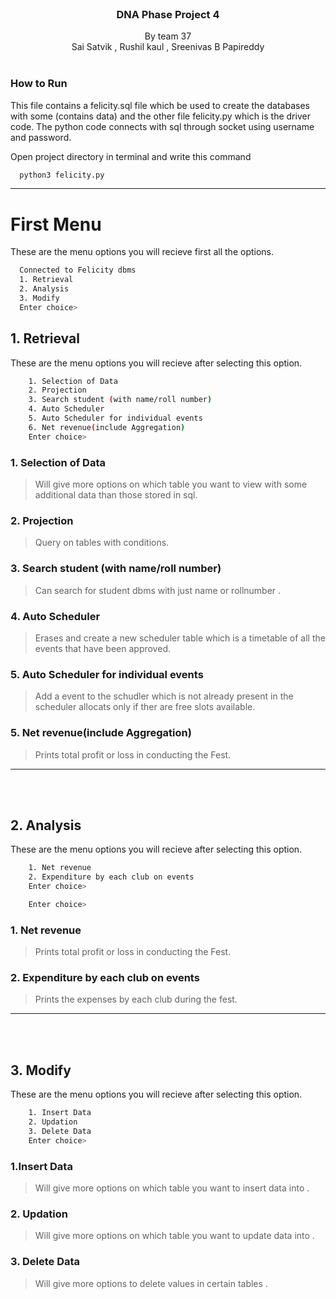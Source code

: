 

<!-- PROJECT LOGO -->
<br />
<div align="center" fontsize>

  <h3 align="center" size="" >DNA Phase Project 4</h3>

  <p align="center" >
    By team 37 
    <br />
    Sai Satvik , Rushil kaul , Sreenivas B Papireddy
    <br />
    <br />
  </p>
</div>



<!-- ABOUT THE PROJECT -->

### How to Run

This file contains a felicity.sql file which be used to create the databases with some (contains data) and the other file felicity.py which is the driver code. The python code connects with sql through socket using username and password. 

Open project directory in terminal and write this command 
```sh
  python3 felicity.py
  ```

------------



# First Menu

These are the menu options you will recieve first all the options.
  ```sh
    Connected to Felicity dbms
    1. Retrieval
    2. Analysis
    3. Modify
    Enter choice> 

  ```

## 1. Retrieval
These are the menu options you will recieve after selecting this option.
```bash
    1. Selection of Data
	2. Projection
	3. Search student (with name/roll number)
	4. Auto Scheduler
	5. Auto Scheduler for individual events
	6. Net revenue(include Aggregation)
	Enter choice> 

  ```
### 1. Selection of Data

>Will give more options on which table you want to view with some additional data than those stored in sql.

### 2. Projection

>Query on tables with conditions.

### 3. Search student (with name/roll number)

>Can search for student dbms with just name or rollnumber  .

### 4. Auto Scheduler

>Erases and create a new scheduler table which is a timetable of all the events that have been approved.

### 5. Auto Scheduler for individual events

>Add a event to the schudler which is not already present in the scheduler allocats only if ther are free slots available.

### 5. Net revenue(include Aggregation)

>Prints total profit or loss in conducting the Fest.


----------------------
<br></br>
## 2. Analysis
These are the menu options you will recieve after selecting this option.
```bash
    1. Net revenue
	2. Expenditure by each club on events
	Enter choice> 

	Enter choice> 

  ```
### 1. Net revenue

>Prints total profit or loss in conducting the Fest.

### 2. Expenditure by each club on events

>Prints the expenses by each club during the fest.



----------------------
<br></br>
## 3. Modify
These are the menu options you will recieve after selecting this option.
```bash
    1. Insert Data
	2. Updation
	3. Delete Data
	Enter choice> 

  ```
### 1.Insert Data

>Will give more options on which table you want to insert data into .

### 2. Updation

>Will give more options on which table you want to update data into .

### 3. Delete Data

>Will give more options to delete values in certain tables .


